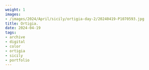 ```yaml
---
weight: 1
images:
- /images/2024/April/sicily/ortigia-day-2/20240419-P1070593.jpg
title: Ortigia.
date: 2024-04-19
tags:
- archive
- digital
- color
- ortigia
- sicily
- portfolio
---
```



